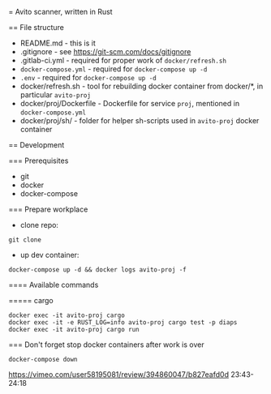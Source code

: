 = Avito scanner, written in Rust

== File structure

- README.md - this is it
- .gitignore - see https://git-scm.com/docs/gitignore
- .gitlab-ci.yml - required for proper work of `docker/refresh.sh`
- `docker-compose.yml` - required for `docker-compose up -d`
- `.env` - required for `docker-compose up -d`
- docker/refresh.sh - tool for rebuilding docker container from docker/\*, in particular `avito-proj` 
- docker/proj/Dockerfile - Dockerfile for service `proj`, mentioned in `docker-compose.yml`
- docker/proj/sh/ - folder for helper sh-scripts used in `avito-proj` docker container

== Development

=== Prerequisites

- git
- docker 
- docker-compose

=== Prepare workplace

- clone repo: 

```
git clone 
```

- up dev container: 

```
docker-compose up -d && docker logs avito-proj -f
```

==== Available commands

===== cargo

```
docker exec -it avito-proj cargo
docker exec -it -e RUST_LOG=info avito-proj cargo test -p diaps
docker exec -it avito-proj cargo run
```

=== Don't forget stop docker containers after work is over

```
docker-compose down
```

https://vimeo.com/user58195081/review/394860047/b827eafd0d
23:43-24:18

